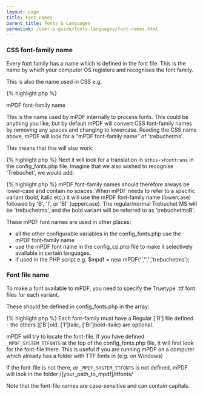 ```yaml
---
layout: page
title: Font names
parent_title: Fonts & Languages
permalink: /user-s-guide/fonts-languages/font-names.html
---
```


<div id="bpmbook" class="bpmbook" style="direction:ltr;">
<div class="topic_user_field">
<div id="U0">
<h3>CSS font-family name</h3>
<p>Every font family has a name which is defined in the font file. This is the name by which your computer OS registers and recognises the font family.</p>
<p>This is also the name used in CSS e.g.</p>

{% highlight php %}
<?php

&nbsp;&nbsp;&nbsp; &lt;p style="font-family: 'Trebuchet MS';"&gt;
{% endhighlight %}

<h3>mPDF font-family name</h3>
<p>This is the name used by mPDF internally to process fonts. This could be anything you like, but by default mPDF will convert CSS font-family names by removing any spaces and changing to lowercase. Reading the CSS name above, mPDF will look for a "mPDF font-family name" of 'trebuchetms'.</p>
<p>This means that this will also work:</p>

{% highlight php %}
<?php

&nbsp;&nbsp;&nbsp; &lt;p style="font-family: trebuchetms;"&gt;
{% endhighlight %}

<p>Next it will look for a translation in <code>$this-&gt;fonttrans</code> in the <span class="filename">config_fonts.php</span> file. Imagine that we also wished to recognise 'Trebuchet', we would add:</p>

{% highlight php %}
<?php

$this-&gt;fonttrans = array(

...

&nbsp;&nbsp;&nbsp; 'trebuchet' =&gt; 'trebuchetms',

...

)
{% endhighlight %}

<p>mPDF font-family names should therefore always be lower-case and contain no spaces. When mPDF needs to refer to a specific variant (bold, italic etc.) it will use the mPDF font-family name (lowercase) followed by 'B', 'I', or 'BI' (uppercase). The regular/normal Trebuchet MS will be 'trebuchetms', and the bold variant will be referred to as 'trebuchetmsB'.</p>
<p>These mPDF font names are used in other places:</p>
<ul>
<li>all the other configurable variables in the <span class="filename">config_fonts.php</span> use the mPDF font-family name</li>
<li>use the mPDF font name in the <span class="filename">config_cp.php</span> file to make it selectively available in certain languages.</li>
<li>if used in the PHP script e.g. $mpdf = new mPDF('','','','trebuchetms');</li>
</ul>
<h3>Font file name</h3>
<p>To make a font available to mPDF, you need to specify the Truetype .ttf font files for each variant.</p>
<p>These should be defined in <span class="filename">config_fonts.php</span> in the array:</p>

{% highlight php %}
<?php

$this-&gt;fontdata = array(

...

&nbsp;&nbsp;&nbsp; "trebuchetms" =&gt; array(

&nbsp;&nbsp;&nbsp; &nbsp;&nbsp;&nbsp; 'R' =&gt; "trebuc.ttf",

&nbsp;&nbsp;&nbsp; &nbsp;&nbsp;&nbsp; 'B' =&gt; "trebucbd.ttf",

&nbsp;&nbsp;&nbsp; &nbsp;&nbsp;&nbsp; 'I' =&gt; "trebucit.ttf",

&nbsp;&nbsp;&nbsp; &nbsp;&nbsp;&nbsp; 'BI' =&gt; "trebucbi.ttf",

&nbsp;&nbsp;&nbsp; &nbsp;&nbsp;&nbsp; ),

...

)
{% endhighlight %}

<p>Each font-family must have a Regular ['R'] file defined - the others (['B']old, ['I']talic, ['BI']bold-italic) are optional.</p>
<p>mPDF will try to locate the font-file. If you have defined <code>_MPDF_SYSTEM_TTFONTS</code> at the top of the <span class="filename">config_fonts.php</span> file, it will first look for the font-file there. This is useful if you are running mPDF on a computer which already has a folder with TTF fonts in (e.g. on Windows)</p>
<p>If the font-file is not there, or <code>_MPDF_SYSTEM_TTFONTS</code> is not defined, mPDF will look in the folder <span class="filename">/[your_path_to_mpdf]/ttfonts/</span></p>
<p>Note that the font-file names are case-sensitive and can contain capitals.</p>
</div>
</div>

